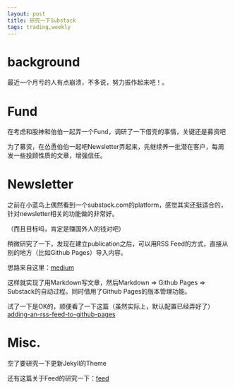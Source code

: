 ```yaml
---
layout: post
title: 研究一下Substack
tags: trading,weekly
---
```


# background

最近一个月亏的人有点崩溃，不多说，努力振作起来吧！。

# Fund

在考虑和股神和伯伯一起弄一个Fund，调研了一下借壳的事情，关键还是募资吧

为了募资，在怂恿伯伯一起吧Newsletter弄起来，先继续养一批潜在客户，每周发一些投顾性质的文章，增强信任。

# Newsletter

之前在小蓝鸟上偶然看到一个substack.com的platform，感觉其实还挺适合的，针对newsletter相关的功能做的非常好。

（而且目标吗，肯定是赚国外人的钱对吧）

稍微研究了一下，发现在建立publication之后，可以用RSS Feed的方式，直接从别的地方（比如Github Pages）导入内容。

思路来自这里：[medium](https://anrodriguez.substack.com/p/how-to-write-articles-in-markdown-for-substack-and-medium-using-github-pages-atom-rss-feedshtml)

这样就实现了用Markdown写文章，然后Markdown => Github Pages => Substack的自动过程。同时借用了Github Pages的版本管理功能。

试了一下是OK的，顺便看了一下这篇（虽然实际上，默认配置已经弄好了）[adding-an-rss-feed-to-github-pages](https://dzhavat.github.io/2020/01/19/adding-an-rss-feed-to-github-pages.html)

# Misc.

空了要研究一下更新Jekyll的Theme

还有这篇关于Feed的研究一下：[feed](https://gist.github.com/roachhd/f664d2cae2da899be3f6)